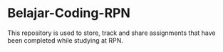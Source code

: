 # Belajar-Coding-RPN
This repository is used to store, track and share assignments that have been completed while studying at RPN.
